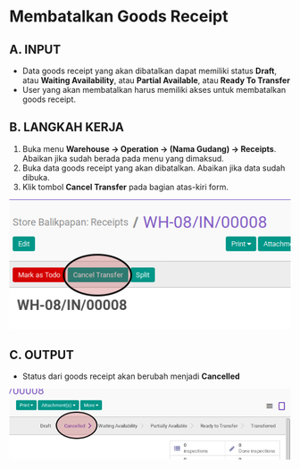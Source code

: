 # Membatalkan Goods Receipt

## A. INPUT

* Data goods receipt yang akan dibatalkan dapat memiliki status **Draft**, atau **Waiting Availability**, atau **Partial Available**, atau **Ready To Transfer**
* User yang akan membatalkan harus memiliki akses untuk membatalkan goods receipt.

## B. LANGKAH KERJA

1. Buka menu **Warehouse -> Operation -> (Nama Gudang) -> Receipts**. Abaikan jika sudah berada
pada menu yang dimaksud.
2. Buka data goods receipt yang akan dibatalkan. Abaikan jika data sudah dibuka.
3. Klik tombol **Cancel Transfer** pada bagian atas-kiri form.

![](../../img/goods-receipt/tombol-cancel.png)

## C. OUTPUT

* Status dari goods receipt akan berubah menjadi **Cancelled**

![](../../img/goods-receipt/status-cancel.png)
